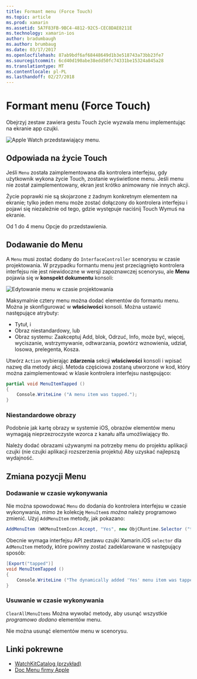 ```yaml
---
title: Formant menu (Force Touch)
ms.topic: article
ms.prod: xamarin
ms.assetid: 5A7F83FB-9BC4-4812-92C5-CEC8DAE8211E
ms.technology: xamarin-ios
author: bradumbaugh
ms.author: brumbaug
ms.date: 03/17/2017
ms.openlocfilehash: 87ab9bdf6af68448649d1b3e518743a73bb23fe7
ms.sourcegitcommit: 6cd40d190abe38edd50fc74331be15324a845a28
ms.translationtype: MT
ms.contentlocale: pl-PL
ms.lasthandoff: 02/27/2018
---
```

# <a name="menu-control-force-touch"></a>Formant menu (Force Touch)

Obejrzyj zestaw zawiera gestu Touch życie wyzwala menu implementując na ekranie app czujki.

![](menu-images/menu.png "Apple Watch przedstawiający menu.")
<!-- watch image courtesy of http://infinitapps.com/bezel/ -->

## <a name="responding-to-force-touch"></a>Odpowiada na życie Touch

Jeśli `Menu` została zaimplementowana dla kontrolera interfejsu, gdy użytkownik wykona życie Touch, zostanie wyświetlone menu. Jeśli menu nie został zaimplementowany, ekran jest krótko animowany nie innych akcji.

Życie poprawki nie są skojarzone z żadnym konkretnym elementem na ekranie; tylko jeden menu może zostać dołączony do kontrolera interfejsu i pojawi się niezależnie od tego, gdzie występuje naciśnij Touch Wymuś na ekranie.

Od 1 do 4 menu Opcje do przedstawienia.


## <a name="adding-a-menu"></a>Dodawanie do Menu

A `Menu` musi zostać dodany do `InterfaceController` scenorysu w czasie projektowania. W przypadku formantu menu jest przeciągnięto kontrolera interfejsu nie jest niewidoczne w wersji zapoznawczej scenorysu, ale **Menu** pojawia się w **konspekt dokumentu** konsoli:

![](menu-images/menu-action.png "Edytowanie menu w czasie projektowania")

Maksymalnie cztery menu można dodać elementów do formantu menu. Można je skonfigurować w **właściwości** konsoli. Można ustawić następujące atrybuty:

- Tytuł, i
- Obraz niestandardowy, lub
- Obraz systemu: Zaakceptuj Add, blok, Odrzuć, Info, może być, więcej, wyciszanie, wstrzymywanie, odtwarzania, powtórz wznowienia, udział, losowa, prelegenta, Kosza.

Utwórz `Action` wybierając **zdarzenia** sekcji **właściwości** konsoli i wpisać nazwę dla metody akcji. Metoda częściowa zostaną utworzone w kod, który można zaimplementować w klasie kontrolera interfejsu następująco:

```csharp
partial void MenuItemTapped ()
{
    Console.WriteLine ("A menu item was tapped.");
}
```

### <a name="custom-images"></a>Niestandardowe obrazy

Podobnie jak kartę obrazy w systemie iOS, obrazów elementów menu wymagają nieprzezroczyste wzorca z kanału alfa umożliwiający tło.

Należy dodać obrazami używanymi na potrzeby menu do projektu aplikacji czujki (nie czujki aplikacji rozszerzenia projektu) Aby uzyskać najlepszą wydajność.


## <a name="changing-the-menu-items"></a>Zmiana pozycji Menu

<!--
### Design Time Items

Menu items added the the storyboard can be shown and hidden programmatically.
-->

### <a name="adding-at-runtime"></a>Dodawanie w czasie wykonywania

Nie można spowodować `Menu` do dodania do kontrolera interfejsu w czasie wykonywania, mimo że kolekcję `MenuItem`s *można* należy programowo zmienić.
Użyj `AddMenuItem` metody, jak pokazano:

```csharp
AddMenuItem (WKMenuItemIcon.Accept, "Yes", new ObjCRuntime.Selector ("tapped"));
```

Obecnie wymaga interfejsu API zestawu czujki Xamarin.iOS `selector` dla `AdMenuItem` metody, które powinny zostać zadeklarowane w następujący sposób:

```csharp
[Export("tapped")]
void MenuItemTapped ()
{
    Console.WriteLine ("The dynamically added 'Yes' menu item was tapped.");
}
```

### <a name="removing-at-runtime"></a>Usuwanie w czasie wykonywania

`ClearAllMenuItems` Można wywołać metody, aby usunąć wszystkie *programowo dodano* elementów menu.

Nie można usunąć elementów menu w scenorysu.



## <a name="related-links"></a>Linki pokrewne

- [WatchKitCatalog (przykład)](https://developer.xamarin.com/samples/monotouch/watchOS/WatchKitCatalog/)
- [Doc Menu firmy Apple](https://developer.apple.com/library/prerelease/ios/documentation/General/Conceptual/WatchKitProgrammingGuide/Menus.html)
